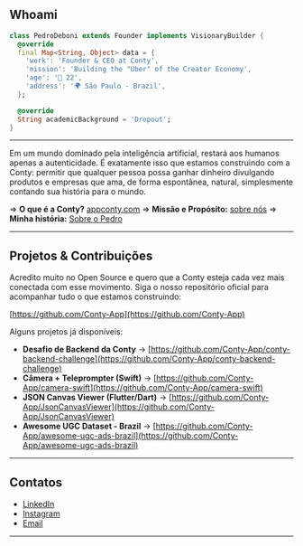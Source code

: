 ## Whoami

```dart
class PedroDeboni extends Founder implements VisionaryBuilder {
  @override
  final Map<String, Object> data = {
    'work': 'Founder & CEO at Conty',
    'mission': 'Building the "Uber" of the Creator Economy',
    'age': '🦅 22',
    'address': '🌍 São Paulo - Brazil',
  };

  @override
  String academicBackground = 'Dropout';
}
```

---

Em um mundo dominado pela inteligência artificial, restará aos humanos apenas a autenticidade. É exatamente isso que estamos construindo com a Conty: permitir que qualquer pessoa possa ganhar dinheiro divulgando produtos e empresas que ama, de forma espontânea, natural, simplesmente contando sua história para o mundo.

⇒ **O que é a Conty?** [appconty.com](https://www.appconty.com/)
⇒ **Missão e Propósito:** [sobre nós](https://www.appconty.com/sobre-nos)
⇒ **Minha história:** [Sobre o Pedro](https://www.appconty.com/blog/pedro-del-valle-o-fundador-por-tras-da-conty-e-sua-visao-sobre-o-futuro-dos-criadores)

---

## Projetos & Contribuições

Acredito muito no Open Source e quero que a Conty esteja cada vez mais conectada com esse movimento. Siga o nosso repositório oficial para acompanhar tudo o que estamos construindo:

[https://github.com/Conty-App](https://github.com/Conty-App)

Alguns projetos já disponíveis:

* **Desafio de Backend da Conty** → [https://github.com/Conty-App/conty-backend-challenge](https://github.com/Conty-App/conty-backend-challenge)
* **Câmera + Teleprompter (Swift)** → [https://github.com/Conty-App/camera-swift](https://github.com/Conty-App/camera-swift)
* **JSON Canvas Viewer (Flutter/Dart)** → [https://github.com/Conty-App/JsonCanvasViewer](https://github.com/Conty-App/JsonCanvasViewer)
* **Awesome UGC Dataset - Brazil** → [https://github.com/Conty-App/awesome-ugc-ads-brazil](https://github.com/Conty-App/awesome-ugc-ads-brazil)

---

## Contatos

* [LinkedIn](https://www.linkedin.com/in/pedro-del-valle-conty/)
* [Instagram](https://www.instagram.com/conty.app)
* [Email](mailto:pedrodv@appconty.com)

---
